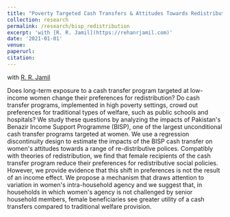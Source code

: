 ```yaml
---
title: "Poverty Targeted Cash Transfers & Attitudes Towards Redistribution"
collection: research
permalink: /research/bisp_redistribution
excerpt: 'with [R. R. Jamil](https://rehanrjamil.com)'
date: '2021-01-01'
venue:
paperurl: 
citation: 
---
```

with [R. R. Jamil](https://rehanrjamil.com) 

Does long-term exposure to a cash transfer program targeted at low-income women change their preferences for redistribution? Do cash transfer programs, implemented in high poverty settings, crowd out preferences for traditional types of welfare, such as public schools and hospitals? We study these questions by analyzing the impacts of Pakistan's Benazir Income Support Programme (BISP), one of the largest unconditional cash transfer programs targeted at women. We use a regression discontinuity design to estimate the impacts of the BISP cash transfer on women's attitudes towards a range of re-distributive polices. Compatibly with theories of redistribution, we find that female recipients of the cash transfer program reduce their preferences for redistributive social policies. However, we provide evidence that this shift in preferences is not the result of an income effect. We propose a mechanism that draws attention to variation in women's intra-household agency and we suggest that, in households in which women's agency is not challenged by senior household members, female beneficiaries see greater utility of a cash transfers compared to traditional welfare provision.

